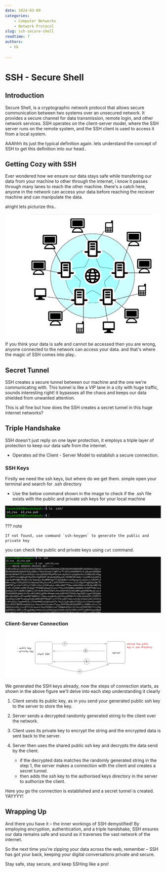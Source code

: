 ```yaml
---
date: 2024-03-09
categories:
    - Computer Networks
    - Network Protocol
slug: ssh-secure-shell
readtime: 7
authors:
  - hk
    
---
```


# SSH - Secure Shell 

## Introduction

 Secure Shell, is a cryptographic network protocol that allows secure communication between two systems over an unsecured network. It provides a secure channel for data transmission, remote login, and other network services. SSH operates on the client-server model, where the SSH server runs on the remote system, and the SSH client is used to access it from a local system.

 AAAhhh its just the typical definition again. lets understand the concept of SSH to get this definition into our head..

## Getting Cozy with SSH

Ever wondered how we ensure our data stays safe while transfering our data from your machine to other through the internet, i know it passes through many lanes to reach the other machine. there's a catch here, anyone in the network can access your data before reaching the reciever machine and can manipulate the data. 

alright lets picturize this..

![internet](../images/internet.png)


If you think your data is safe and cannot be accessed then you are wrong, anyone connected to the network can access your data. and that's where the magic of SSH comes into play..

## Secret Tunnel

SSH creates a secure tunnel between our machine and the one we're communicating with. This tunnel is like a VIP lane in a city with huge traffic, sounds interesting right! it bypasses all the chaos and keeps our data shielded from unwanted attention.

This is all fine but how does the SSH creates a secret tunnel in this huge internet networks?

## Triple Handshake

SSH doesn't just reply on one layer protection, it employs a triple layer of protection to keep our data safe from the internet.

- Operates ad the Client - Server Model to establish a secure connection.

### SSH Keys

Firstly we need the ssh keys, but where do we get them. simple open your terminal and search for .ssh directory

- Use the below command shown in the image to check if the .ssh file exists with the public and private ssh keys for your local machine

![ssh_keys](../images/ssh_keys.png)


??? note

    If not found, use command `ssh-keygen` to generate the public and private key

you can check the public and private keys using  `cat` command.

![private_key](../images/private_keys.png)

### Client-Server Connection

![client-server](../images/client-server.png)

We generated the SSH keys already, now the steps of connection starts, as shown in the above figure we'll delve into each step understanding it clearly

1. Client sends its public key, as in you send your generated public ssh key to the server to store the key.

2. Server sends a decrypted randomly generated string to the client over the network.

3. Client uses its private key to encrypt the string and the encrypted data is sent back to the server.

4. Server then uses the shared public ssh key and decrypts the data send by the client.
    - if the decrypted data matches the randomly generated string in the step 1, the server makes a connection with the client and creates a secret tunnel. 
    - then adds the ssh key to the authorised keys directory in the server to authorize the client.

Here you go the connection is established and a secret tunnel is created. YAYYYY!

## Wrapping Up

And there you have it – the inner workings of SSH demystified! By employing encryption, authentication, and a triple handshake, SSH ensures our data remains safe and sound as it traverses the vast network of the internet.

So the next time you're zipping your data across the web, remember – SSH has got your back, keeping your digital conversations private and secure.

Stay safe, stay secure, and keep SSHing like a pro!
